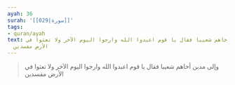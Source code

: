```yaml
---
ayah: 36
surah: '[[029|سورة]]'
tags:
- quran/ayah
text: وإلى مدين أخاهم شعيبا فقال يا قوم اعبدوا الله وارجوا اليوم الآخر ولا تعثوا في
  الأرض مفسدين
---
```

> وإلى مدين أخاهم شعيبا فقال يا قوم اعبدوا الله وارجوا اليوم الآخر ولا تعثوا في الأرض مفسدين
